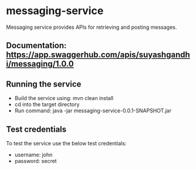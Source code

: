 # messaging-service
Messaging service provides APIs for retrieving and posting messages.

## Documentation: https://app.swaggerhub.com/apis/suyashgandhi/messaging/1.0.0

## Running the service
- Build the service using: mvn clean install
- cd into the target directory
- Run command: java -jar messaging-service-0.0.1-SNAPSHOT.jar

## Test credentials
To test the service use the below test credentials:
- username: john
- password: secret

